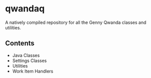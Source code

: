 # qwandaq

A natively compiled repository for all the Genny Qwanda classes and utilities.


## Contents

- Java Classes
- Settings Classes
- Utilities
- Work Item Handlers
